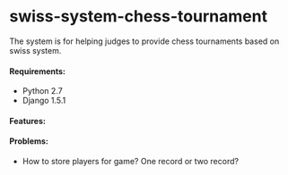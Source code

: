 swiss-system-chess-tournament
=============================

The system is for helping judges to provide chess tournaments based on swiss system.

#### Requirements:
* Python 2.7
* Django 1.5.1

#### Features:


#### Problems:
* How to store players for game? One record or two record?
